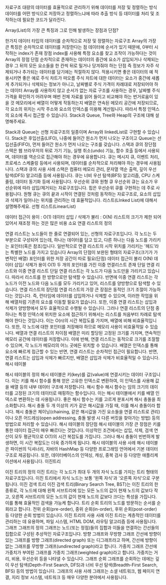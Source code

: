 자료구조
대량의 데이터를 효율적으로 관리하기 위해 데이터를 저장 및 정렬하는 방식
데이터를 어떤 방식으로 저장하고 정렬하느냐에 따라 추출 방식 등 데이터를 처리 및 조작하는데 필요한 코드가 달라진다.

Array(List)의 가장 큰 특징과 그로 인해 발생하는 장점과 단점?

한가지 데이터 타입의 데이터를 순차적으로 저장 및 정렬하는 자료구조
Array의 가장 큰 특징은 순차적으로 데이터를 저장한다는 점
데이터에 순서가 있기 때문에, 0부터 시작하는 index가 존재
장점
index를 사용해 특정 요소를 찾고 조작이 가능하다는 것이 Array의 장점
단점
순차적으로 존재하는 데이터의 중간에 요소가 삽입되거나 삭제되는 경우 그 뒤의 모든 요소들을 한 칸씩 뒤로 밀거나 당겨줘야 하는 단점
즉 정보가 자주 삭제되거나 추가되는 데이터를 담기에는 적절하지 않다.
적용시키면 좋은 데이터의 예
적용시키면 좋은 예로 주식 차트가 떠오름
주식 차트에 대한 데이터는 요소가 중간에 새롭게 추가되거나 삭제되는 정보가 아니고, 날짜별로 주식 가격이 차례대로 저장되어야 하는 데이터
Array를 사용하지 않고 순서가 없는 자료 구조를 사용하는 경우, 날짜별 주식 가격을 확인하기 어려우며 매번 전체 자료를 읽어 들이고 비교해야 하는 번거로움이 있을 것
메모리에서 배열이 어떻게 작동하는지
배열은 연속된 메모리 공간에 저장되므로, 각 요소의 위치는 시작 주소와 요소의 인덱스를 이용해 계산됩니다. 따라서 특정 인덱스의 요소에 즉시 접근할 수 있습니다.
Stack과 Queue, Tree와 Heap의 구조에 대해 설명해주세요.


Stack과 Queue는 선형 자료구조의 일종이며 Array와 linkedList로 구현할 수 있습니다.
Stack은 후입선출(LIFO),  나중에 들어간 원소가 먼저 나오는 구조이고
Queue는 선입선출(FIFO), 먼저 들어간 원소가 먼저 나오는 구조를 갖습니다.
스택과 큐의 장단점
스택은 웹 브라우저의 뒤로 가기 기능, 실행 취소(undo) 기능, 함수 호출 등에서 사용되며, 데이터를 역순으로 접근해야 하는 경우에 유용합니다. 큐는 메시지 큐, 이벤트 처리, 프로세스 스케줄링 등에서 사용되며, 데이터를 순차적으로 처리해야 하는 경우에 사용됩니다.
스택과 큐의 사용 사례
스택은 컴퓨터 메모리 관리, 문자열 역순 출력, 깊이 우선 탐색(DFS) 알고리즘 등에 사용됩니다. 
큐는 너비 우선 탐색(BFS) 알고리즘, CPU 스케줄링, 데이터 동기화 등에 사용됩니다.
우선순위 큐와 원형 큐
우선순위 큐는 요소가 우선순위에 따라 삽입/제거되는 자료구조입니다. 힙은 우선순위 큐를 구현하는 데 주로 사용됩니다. 원형 큐는 큐의 끝과 시작이 연결된 것처럼 동작하는 자료구조로, 요소의 삽입과 삭제가 일어나는 위치를 관리하는 데 효율적입니다.
리스트(LInked List)에 대해서 설명해주세요.
선형 리스트(LinearList)

데이터 접근이 용이 : O(1)
데이터 삽입 / 삭제가 불리 : O(N)
리스트의 크기가 제한 되어 있어서 재조정 하는 것은 많은 비용 소요
연결 리스트의 정의

연결 리스트는 노드들이 한 줄로 연결되어 있는, 선형의 자료구조입니다. 
각 노드는 두 부분으로 구성되어 있는데, 하나는 데이터를 담고 있고, 다른 하나는 다음 노드를 가리키는 포인터(혹은 참조)입니다. 
일반적으로 연결 리스트의 시작 위치를 가리키는 '헤드'라는 특별한 노드를 가지고 있습니다
Array의 단점이 보완된 형태의 자료구조(크기가 가변적인 배열)
포인터를 위한 저장 공간이 따로 필요(단점)
데이터 접근이 불리 O(N)
데이터 삽입/ 삭제가 용이 O(1)
두 개의 포인터를 가진 이중 연결리스트 존재
단일 연결 리스트와 이중 연결 리스트
단일 연결 리스트는 각 노드가 다음 노드만을 가리키고 있습니다. 따라서 리스트를 한 방향으로만 탐색할 수 있습니다. 반면에 이중 연결 리스트는 각 노드가 이전 노드와 다음 노드를 모두 가리키고 있어, 리스트를 양방향으로 탐색할 수 있습니다.
연결 리스트의 장단점
연결 리스트의 가장 큰 장점은 동적인 크기 조절이 가능하다는 것입니다. 즉, 런타임에 데이터를 삽입하거나 삭제할 수 있으며, 이러한 작업을 위해 배열처럼 기존의 요소를 이동할 필요가 없습니다. 또한, 이중 연결 리스트는 삽입과 삭제가 양방향에서 모두 효율적으로 수행될 수 있습니다.
그러나 연결 리스트의 단점 중 하나는 특정 인덱스에 위치한 요소에 접근하기 위해서는 리스트를 처음부터 차례로 탐색해야 한다는 것입니다. 이는 O(n)의 시간 복잡도를 가지며, 배열에 비해 비효율적입니다. 또한, 각 노드에 대한 포인터를 저장해야 하므로 메모리 사용이 비효율적일 수 있습니다.
배열과 연결 리스트의 차이점
배열은 미리 할당된 고정된 크기를 가지며, 연속적인 메모리 공간에 데이터를 저장합니다. 
이에 반해, 연결 리스트는 동적으로 크기를 조절할 수 있으며, 각 노드가 메모리의 어느 곳에든 위치할 수 있습니다. 
배열은 인덱스를 통해 요소에 빠르게 접근할 수 있는 반면, 연결 리스트는 순차적인 접근이 필요합니다. 
반면, 연결 리스트는 삽입과 삭제가 빠르지만, 배열은 삽입과 삭제가 비효율적일 수 있습니다.
해시 테이블

해시 테이블의 정의
해시 테이블은 키(key)를 값(value)에 연결시키는 데이터 구조입니다. 이는 키를 해시 함수를 통해 얻은 고유한 인덱스로 변환하여, 이 인덱스를 사용해 값을 배열 등의 내부 데이터 구조에 저장합니다.
해시 함수
해시 함수는 임의 크기의 데이터를 고정된 크기의 데이터로 매핑하는 함수입니다. 이는 해시 테이블에서 키를 배열 인덱스로 변환하는 데 사용됩니다. 좋은 해시 함수는 키를 고르게 분포시켜 해시 충돌을 최소화합니다.
해시 충돌
두 개 이상의 키가 같은 해시값을 가질 때, 이를 해시 충돌이라 합니다. 해시 충돌은 체이닝(chaining, 같은 해시값을 가진 요소들을 연결 리스트로 관리)이나 오픈 어드레싱(open addressing, 충돌 발생 시 다른 버킷을 찾아가는 방법) 등의 방법으로 처리할 수 있습니다.
해시 테이블의 장단점
해시 테이블의 가장 큰 장점은 키를 통한 데이터 접근이 매우 빠르다는 것입니다. 이상적인 조건에서는 삽입, 삭제, 검색 연산이 모두 평균적으로 O(1)의 시간 복잡도를 가집니다. 그러나 해시 충돌이 빈번하게 발생하면, 이 시간 복잡도는 더욱 증가하게 됩니다.
해시 테이블의 사용 사례
해시 테이블은 파이썬의 딕셔너리, 자바의 HashMap 등 다양한 프로그래밍 언어에서 기본 데이터 구조로 제공됩니다. 또한, 데이터베이스의 인덱싱, 캐싱, 중복 검사 등 다양한 애플리케이션에서 사용됩니다.
이진트리

이진 트리의 정의
이진 트리는 각 노드가 최대 두 개의 자식 노드를 가지는 트리 형태의 자료구조입니다. 이진 트리에서 자식 노드는 보통 '왼쪽 자식'과 '오른쪽 자식'으로 구분됩니다.
이진 검색 트리
이진 검색 트리(Binary Search Tree, BST)는 이진 트리의 한 종류로, 각 노드에 대해 왼쪽 서브트리에 있는 모든 노드의 값이 현재 노드의 값보다 작고, 오른쪽 서브트리의 모든 노드의 값이 현재 노드의 값보다 크다는 특성을 가집니다. 이를 통해 효율적인 검색을 가능케 합니다.
트리 순회
트리의 노드를 방문하는 순서를 순회라고 합니다. 전위 순회(pre-order), 중위 순회(in-order), 후위 순회(post-order) 등 다양한 순회 방법이 있습니다.
이진 트리의 사용 사례
이진 트리는 계층적인 데이터를 관리하는 데 유용하며, 파일 시스템, HTML DOM, 라우팅 알고리즘 등에 사용됩니다.
그래프
그래프의 정의
그래프는 노드(또는 정점)들의 집합과 이들을 연결하는 간선들의 집합으로 구성된 추상적인 자료구조입니다.
방향 그래프와 무방향 그래프
간선에 방향이 있는 그래프를 방향 그래프(directed graph) 또는 디그래프라고 하며, 간선에 방향이 없는 그래프를 무방향 그래프(undirected graph)라고 합니다.
가중치 그래프
간선에 가중치가 부여된 그래프를 가중치 그래프(weighted graph)라고 합니다. 가중치는 거리, 비용, 우선순위 등을 나타낼 수 있습니다.
그래프 순회
그래프를 순회하는 데에는 깊이 우선 탐색(Depth-First Search, DFS)과 너비 우선 탐색(Breadth-First Search, BFS) 등의 방법이 있습니다.
그래프의 사용 사례
그래프는 소셜 네트워크, 웹 페이지 연결, 지리 정보 시스템, 네트워크 등 매우 다양한 분야에서 사용됩니다.